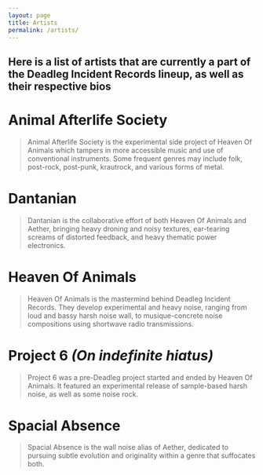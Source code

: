 ```yaml
---
layout: page
title: Artists
permalink: /artists/
---
```


## **Here is a list of artists that are currently a part of the Deadleg Incident Records lineup, as well as their respective bios**


# **Animal Afterlife Society**
<blockquote>Animal Afterlife Society is the experimental side project of Heaven Of Animals which tampers in more accessible music and use of conventional instruments. Some frequent genres may include folk, post-rock, post-punk, krautrock, and various forms of metal.</blockquote>


# **Dantanian**
<blockquote>Dantanian is the collaborative effort of both Heaven Of Animals and Aether, bringing heavy droning and noisy textures, ear-tearing screams of distorted feedback, and heavy thematic power electronics.</blockquote>


# **Heaven Of Animals**
<blockquote>Heaven Of Animals is the mastermind behind Deadleg Incident Records. They develop experimental and heavy noise, ranging from loud and bassy harsh noise wall, to musique-concrete noise compositions using shortwave radio transmissions.</blockquote>


# **Project 6** *(On indefinite hiatus)*
<blockquote>Project 6 was a pre-Deadleg project started and ended by Heaven Of Animals. It featured an experimental release of sample-based harsh noise, as well as some noise rock.</blockquote>


# **Spacial Absence**
<blockquote>Spacial Absence is the wall noise alias of Aether, dedicated to pursuing subtle evolution and originality within a genre that suffocates both.</blockquote>
